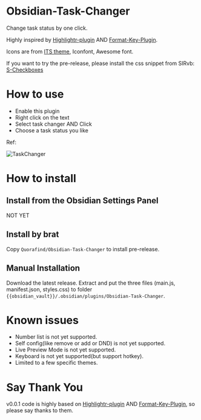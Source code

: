 # Obsidian-Task-Changer
Change task status by one click.

Highly inspired by [Highlightr-plugin](https://github.dev/chetachiezikeuzor/Highlightr-Plugin) AND [Format-Key-Plugin](https://github.dev/anstosa/format-hotkeys-obsidian).

Icons are from [ITS theme](https://github.com/SlRvb/Obsidian--ITS-Theme), Iconfont, Awesome font.

If you want to try the pre-release, please install the css snippet from SIRvb: [S-Checkboxes](https://github.com/SlRvb/Obsidian--ITS-Theme/blob/main/S%20-%20Checkboxes.css)

# How to use

- Enable this plugin
- Right click on the text
- Select task changer AND Click
- Choose a task status you like

Ref: 

![TaskChanger](https://user-images.githubusercontent.com/13215013/142797101-02527645-9a73-4e07-8d07-7b86b57633e6.gif)

# How to install

## Install from the Obsidian Settings Panel

NOT YET

## Install by brat

Copy `Quorafind/Obsidian-Task-Changer` to install pre-release.

## Manual Installation

Download the latest release. Extract and put the three files (main.js, manifest.json, styles.css) to folder `{{obsidian_vault}}/.obsidian/plugins/Obsidian-Task-Changer`.

# Known issues

- Number list is not yet supported.
- Self config(like remove or add or DND) is not yet supported.
- Live Preview Mode is not yet supported.
- Keyboard is not yet supported(but support hotkey).
- Limited to a few specific themes.

# Say Thank You

v0.0.1 code is highly based on [Highlightr-plugin](https://github.dev/chetachiezikeuzor/Highlightr-Plugin) AND [Format-Key-Plugin](https://github.dev/anstosa/format-hotkeys-obsidian), so please say thanks to them.
